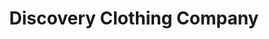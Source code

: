 ---
title: "Discovery Clothing Company"
url: /chicago/discovery-clothing-company-north-western-avenue/
shop: clothes
---